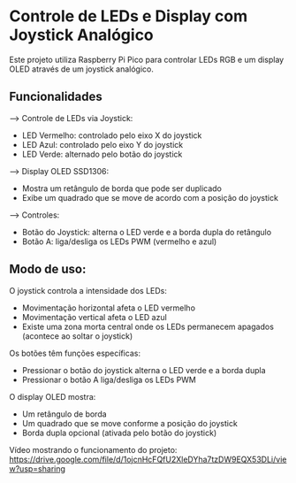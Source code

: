 # Controle de LEDs e Display com Joystick Analógico
Este projeto utiliza Raspberry Pi Pico para controlar LEDs RGB e um display OLED através de um joystick analógico.

## Funcionalidades
--> Controle de LEDs via Joystick:

- LED Vermelho: controlado pelo eixo X do joystick
- LED Azul: controlado pelo eixo Y do joystick
- LED Verde: alternado pelo botão do joystick

--> Display OLED SSD1306:
- Mostra um retângulo de borda que pode ser duplicado
- Exibe um quadrado que se move de acordo com a posição do joystick

--> Controles:
- Botão do Joystick: alterna o LED verde e a borda dupla do retângulo
- Botão A: liga/desliga os LEDs PWM (vermelho e azul)

## Modo de uso:
O joystick controla a intensidade dos LEDs:
- Movimentação horizontal afeta o LED vermelho
- Movimentação vertical afeta o LED azul
- Existe uma zona morta central onde os LEDs permanecem apagados (acontece ao soltar o joystick)

Os botões têm funções específicas:
- Pressionar o botão do joystick alterna o LED verde e a borda dupla
- Pressionar o botão A liga/desliga os LEDs PWM

O display OLED mostra:
- Um retângulo de borda
- Um quadrado que se move conforme a posição do joystick
- Borda dupla opcional (ativada pelo botão do joystick)

Vídeo mostrando o funcionamento do projeto: https://drive.google.com/file/d/1ojcnHcFQfU2XleDYha7tzDW9EQX53DLi/view?usp=sharing
